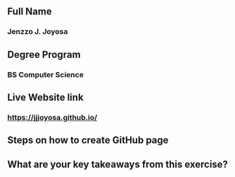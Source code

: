 ## Full Name

### Jenzzo J. Joyosa

## Degree Program

### BS Computer Science

## Live Website link

### https://jjjoyosa.github.io/

## Steps on how to create GitHub page

###

## What are your key takeaways from this exercise?

###
